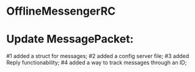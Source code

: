 # OfflineMessengerRC
# Update MessagePacket:
#1 added a struct for messages;
#2 added a config server file;
#3 added Reply functionability;
#4 added a way to track messages through an ID;
